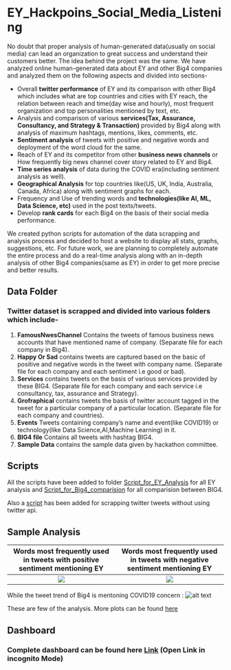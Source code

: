 # EY_Hackpoins_Social_Media_Listening
No doubt that proper analysis of human-generated data(usually on social media) can lead an organization to great success and understand their customers better. The idea behind the project was the same. We have analyzed online human-generated data about EY and other Big4 companies and analyzed them on the following aspects and divided into sections- 
* Overall **twitter performance** of EY and its comparison with other Big4 which includes what are top countries and cities with EY reach, the relation between reach and time(day wise and hourly), most frequent organization and top personalities mentioned by text, etc. 
* Analysis and comparison of various **services(Tax, Assurance, Consultancy, and Strategy & Transaction)** provided by Big4 along with analysis of maximum hashtags, mentions, likes, comments, etc.
* **Sentiment analysis** of tweets with positive and negative words and deployment of the word cloud for the same. 
* Reach of EY and its competitor from other **business news channels** or How frequently big news channel cover story related to EY and Big4. 
* **Time series analysis** of data during the COVID era(including sentiment analysis as well).
* **Geographical Analysis** for top countries like(US, UK, India, Australia, Canada, Africa) along with sentiment graphs for each.
* Frequency and Use of trending words and **technologies(like AI, ML, Data Science, etc)** used in the post texts/tweets.
* Develop **rank cards** for each Big4 on the basis of their social media performance.

We created python scripts for automation of the data scrapping and analysis process and decided to host a website to display all stats, graphs, suggestions, etc.
For future work, we are planning to completely automate the entire process and do a real-time analysis along with an in-depth analysis of other Big4 companies(same as EY) in order to get more precise and better results.

## Data Folder
### Twitter dataset is scrapped and divided into various folders which include-

1. **FamousNwesChannel** Contains the tweets of famous business news accounts that have mentioned name of company. (Separate file for each company in Big4).
2. **Happy Or Sad** contains tweets are captured based on the basic of positive and negative words in the tweet with company name. (Separate file for each company and each sentiment i.e good or bad).
3. **Services** contains tweets on the basis of various services provided by these BIG4. (Separate file for each company and each service i.e consultancy, tax, assurance and Strategy).
4. **Grofraphical** contains tweets the basis of twitter account tagged in the tweet for a particular company of a particular location. (Separate file for each company and countries).
5. **Events** Tweets containing company’s name and event(like COVID19) or technology(like Data Science,AI,Machine Learning) in it.
6. **BIG4 file** Contains all tweets with hashtag BIG4.
7. **Sample Data** contains the sample data given by hackathon committee.

## Scripts
All the scripts have been added to folder [Script_for_EY_Analysis](https://github.com/abhinav0000004/EY_Hackpoins_Team_Bolt_Social_Media_Listening/tree/main/Script_for_EY_Analysis) for all EY analysis and [Script_for_Big4_comparision](https://github.com/abhinav0000004/EY_Hackpoins_Team_Bolt_Social_Media_Listening/tree/main/Script_for_Big4_comparision) for all comparision between BIG4.

Also a [script](https://github.com/abhinav0000004/EY_Hackpoins_Team_Bolt_Social_Media_Listening/blob/main/Automated_Twitter_Data_Extracting.ipynb) has been added for scrapping twitter tweets without using twitter api.

## Sample Analysis
Words most frequently used in tweets with positive sentiment mentioning EY|  Words most frequently used in tweets with negative sentiment mentioning EY
:-------------------------:|:-------------------------:
![](https://github.com/abhinav0000004/EY_Hackpoins_Team_Bolt_Social_Media_Listening/blob/main/Sample%20OutputImages/For%20EY/HappyCloud.PNG)  |  ![](https://github.com/abhinav0000004/EY_Hackpoins_Team_Bolt_Social_Media_Listening/blob/main/Sample%20OutputImages/For%20EY/SadCloud.PNG)

While the tweet trend of Big4 is mentoning COVID19 concern :
![alt text](https://github.com/abhinav0000004/EY_Hackpoins_Team_Bolt_Social_Media_Listening/blob/main/Sample%20OutputImages/For%20Comparision/covid.png)

These are few of the analysis. More plots can be found [here](https://github.com/abhinav0000004/EY_Hackpoins_Team_Bolt_Social_Media_Listening/tree/main/Sample%20OutputImages)

## Dashboard
### Complete dashboard can be found here [Link](https://eyweb-76e3d.web.app/#/) (Open Link in incognito Mode)
